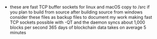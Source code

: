* these are fast TCP buffer sockets for linux and macOS copy to /src if you plan to build from source after building source from windows
consider these files as backup files to document my work making fast TCP sockets possible with -QT and the daemon
syncs about 1,000 blocks per second 365 days of blockchain data takes on average 5 minutes
